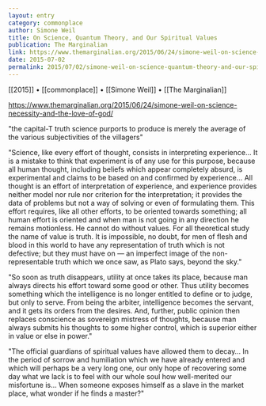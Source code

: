 ```yaml
---
layout: entry
category: commonplace
author: Simone Weil
title: On Science, Quantum Theory, and Our Spiritual Values
publication: The Marginalian
link: https://www.themarginalian.org/2015/06/24/simone-weil-on-science-necessity-and-the-love-of-god/
date: 2015-07-02
permalink: 2015/07/02/simone-weil-on-science-quantum-theory-and-our-spiritual-values
---
```


[[2015]] • [[commonplace]] • [[Simone Weil]] • [[The Marginalian]] 

https://www.themarginalian.org/2015/06/24/simone-weil-on-science-necessity-and-the-love-of-god/

"the capital-T truth science purports to produce is merely the average of the various subjectivities of the villagers"
 
"Science, like every effort of thought, consists in interpreting experience… It is a mistake to think that experiment is of any use for this purpose, because all human thought, including beliefs which appear completely absurd, is experimental and claims to be based on and confirmed by experience… All thought is an effort of interpretation of experience, and experience provides neither model nor rule nor criterion for the interpretation; it provides the data of problems but not a way of solving or even of formulating them. This effort requires, like all other efforts, to be oriented towards something; all human effort is oriented and when man is not going in any direction he remains motionless. He cannot do without values. For all theoretical study the name of value is truth. It is impossible, no doubt, for men of flesh and blood in this world to have any representation of truth which is not defective; but they must have on — an imperfect image of the non-representable truth which we once saw, as Plato says, beyond the sky."

"So soon as truth disappears, utility at once takes its place, because man always directs his effort toward some good or other. Thus utility becomes something which the intelligence is no longer entitled to define or to judge, but only to serve. From being the arbiter, intelligence becomes the servant, and it gets its orders from the desires. And, further, public opinion then replaces conscience as sovereign mistress of thoughts, because man always submits his thoughts to some higher control, which is superior either in value or else in power."

"The official guardians of spiritual values have allowed them to decay… In the period of sorrow and humiliation which we have already entered and which will perhaps be a very long one, our only hope of recovering some day what we lack is to feel with our whole soul how well-merited our misfortune is… When someone exposes himself as a slave in the market place, what wonder if he finds a master?"